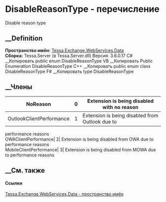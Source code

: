 # DisableReasonType - перечисление
Disable reason type
## __Definition
 **Пространство имён:**
[Tessa.Exchange.WebServices.Data](N_Tessa_Exchange_WebServices_Data.htm)  
 **Сборка:** Tessa.Server (в Tessa.Server.dll) Версия: 3.6.0.17
C# __Копировать
     public enum DisableReasonType
VB __Копировать
     Public Enumeration DisableReasonType
C++ __Копировать
     public enum class DisableReasonType
F# __Копировать
     type DisableReasonType
##  __Члены
NoReason| 0|  Extension is being disabled with no reason  
---|---|---  
OutlookClientPerformance| 1|  Extension is being disabled from Outlook due to
performance reasons  
OWAClientPerformance| 2|  Extension is being disabled from OWA due to
performance reasons  
MobileClientPerformance| 3|  Extension is being disabled from MOWA due to
performance reasons  
## __См. также
#### Ссылки
[Tessa.Exchange.WebServices.Data - пространство
имён](N_Tessa_Exchange_WebServices_Data.htm)
